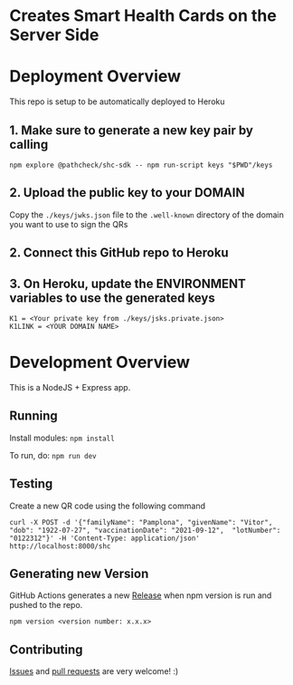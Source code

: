 # Creates Smart Health Cards on the Server Side

# Deployment Overview

This repo is setup to be automatically deployed to Heroku

## 1. Make sure to generate a new key pair by calling

```
npm explore @pathcheck/shc-sdk -- npm run-script keys "$PWD"/keys
```

## 2. Upload the public key to your DOMAIN

Copy the `./keys/jwks.json` file to the `.well-known` directory of the domain you want to use to sign the QRs

## 2. Connect this GitHub repo  to Heroku

## 3. On Heroku, update the ENVIRONMENT variables to use the generated keys

```
K1 = <Your private key from ./keys/jsks.private.json>  
K1LINK = <YOUR DOMAIN NAME>
```

# Development Overview

This is a NodeJS + Express app. 

## Running

Install modules:
`npm install`

To run, do:
`npm run dev`

## Testing 

Create a new QR code using the following command

`curl -X POST -d '{"familyName": "Pamplona", "givenName": "Vitor", "dob": "1922-07-27", "vaccinationDate": "2021-09-12",  "lotNumber": "0122312"}' -H 'Content-Type: application/json' http://localhost:8000/shc`

## Generating new Version

GitHub Actions generates a new [Release](https://github.com/Path-Check/shc-service/releases) when npm version is run and pushed to the repo.

```
npm version <version number: x.x.x>
```

## Contributing

[Issues](https://github.com/Path-Check/shc-service/issues) and [pull requests](https://github.com/Path-Check/shc-service/pulls) are very welcome! :)

